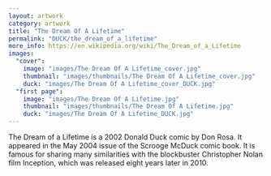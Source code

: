 ```yaml
---
layout: artwork
category: artwork
title: "The Dream Of A Lifetime"
permalink: "DUCK/the_dream_of_a_lifetime"
more_info: https://en.wikipedia.org/wiki/The_Dream_of_a_Lifetime
images:
  "cover":
    image: "images/The Dream Of A Lifetime_cover.jpg"
    thumbnail: "images/thumbnails/The Dream Of A Lifetime_cover.jpg"
    duck: "images/The Dream Of A Lifetime_cover_DUCK.jpg"
  "first page":
    image: "images/The Dream Of A Lifetime.jpg"
    thumbnail: "images/thumbnails/The Dream Of A Lifetime.jpg"
    duck: "images/The Dream Of A Lifetime_DUCK.jpg"
---
```


The Dream of a Lifetime is a 2002 Donald Duck comic by Don Rosa. It appeared in the May 2004 issue of the Scrooge McDuck comic book. It is famous for sharing many similarities with the blockbuster Christopher Nolan film Inception, which was released eight years later in 2010.
